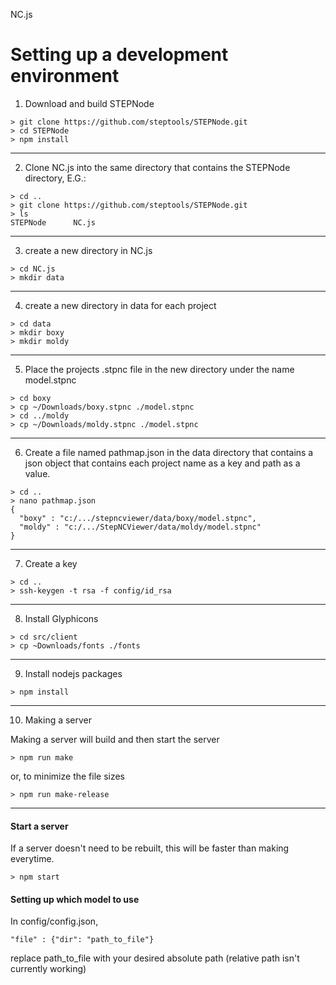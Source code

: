 NC.js


Setting up a development environment
====================================

  1. Download and build STEPNode

  ```
  > git clone https://github.com/steptools/STEPNode.git
  > cd STEPNode
  > npm install
  ```

  ------------------------------------------------------------------------------
  2. Clone NC.js into the same directory that contains the STEPNode
      directory, E.G.:

  ```
  > cd ..
  > git clone https://github.com/steptools/STEPNode.git
  > ls
  STEPNode      NC.js
  ```

  ------------------------------------------------------------------------------
  3. create a new directory in NC.js

  ```
  > cd NC.js
  > mkdir data
  ```

  ------------------------------------------------------------------------------
  4. create a new directory in data for each project

  ```
  > cd data
  > mkdir boxy
  > mkdir moldy
  ```

  ------------------------------------------------------------------------------
  5. Place the projects .stpnc file in the new directory under the name
      model.stpnc

  ```
  > cd boxy
  > cp ~/Downloads/boxy.stpnc ./model.stpnc
  > cd ../moldy
  > cp ~/Downloads/moldy.stpnc ./model.stpnc
  ```

  ------------------------------------------------------------------------------
  6. Create a file named pathmap.json in the data directory that contains a json
      object that contains each project name as a key and path as a value.

  ```
  > cd ..
  > nano pathmap.json
  {
    "boxy" : "c:/.../stepncviewer/data/boxy/model.stpnc",
    "moldy" : "c:/.../StepNCViewer/data/moldy/model.stpnc"
  }
  ```

  ------------------------------------------------------------------------------
  7. Create a key

  ```
  > cd ..
  > ssh-keygen -t rsa -f config/id_rsa
  ```
 
 ------------------------------------------------------------------------------
  8. Install Glyphicons

  ```
  > cd src/client
  > cp ~Downloads/fonts ./fonts
  ```

  ------------------------------------------------------------------------------
  9. Install nodejs packages

  ```
  > npm install
  ```
 ------------------------------------------------------------------------------
  10. Making a server

  Making a server will build and then start the server

  ```
  > npm run make
  ```

  or, to minimize the file sizes

  ```
  > npm run make-release
  ```
  ------------------------------------------------------------------------------
 

 #### Start a server

  If a server doesn't need to be rebuilt, this will be faster than making everytime. 

  ```
  > npm start
  ```
 

#### Setting up which model to use

 In config/config.json, 
 
 ```
 "file" : {"dir": "path_to_file"} 
 ```
 
 replace path_to_file with your desired absolute path (relative path isn't currently working)

